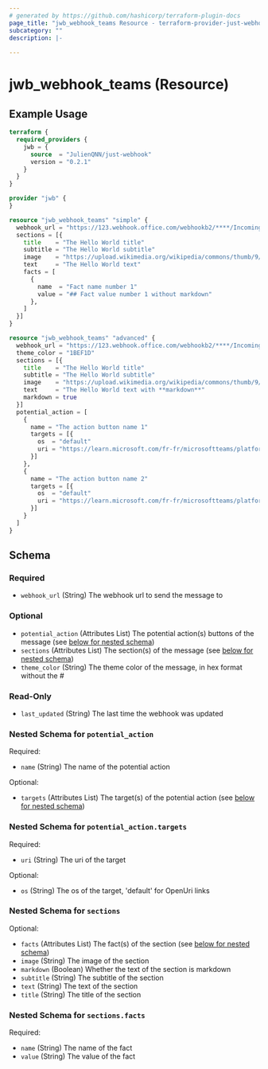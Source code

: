 ```yaml
---
# generated by https://github.com/hashicorp/terraform-plugin-docs
page_title: "jwb_webhook_teams Resource - terraform-provider-just-webhook"
subcategory: ""
description: |-
  
---
```


# jwb_webhook_teams (Resource)



## Example Usage

```terraform
terraform {
  required_providers {
    jwb = {
      source  = "JulienQNN/just-webhook"
      version = "0.2.1"
    }
  }
}

provider "jwb" {
}

resource "jwb_webhook_teams" "simple" {
  webhook_url = "https://123.webhook.office.com/webhookb2/****/IncomingWebhook/****/****"
  sections = [{
    title    = "The Hello World title"
    subtitle = "The Hello World subtitle"
    image    = "https://upload.wikimedia.org/wikipedia/commons/thumb/9/98/Microsoft_logo.jpg/480px-Microsoft_logo.jpg"
    text     = "The Hello World text"
    facts = [
      {
        name  = "Fact name number 1"
        value = "## Fact value number 1 without markdown"
      },
    ]
  }]
}

resource "jwb_webhook_teams" "advanced" {
  webhook_url = "https://123.webhook.office.com/webhookb2/****/IncomingWebhook/****/****"
  theme_color = "1BEF1D"
  sections = [{
    title    = "The Hello World title"
    subtitle = "The Hello World subtitle"
    image    = "https://upload.wikimedia.org/wikipedia/commons/thumb/9/98/Microsoft_logo.jpg/480px-Microsoft_logo.jpg"
    text     = "The Hello World text with **markdown**"
    markdown = true
  }]
  potential_action = [
    {
      name = "The action button name 1"
      targets = [{
        os  = "default"
        uri = "https://learn.microsoft.com/fr-fr/microsoftteams/platform/webhooks-and-connectors/how-to/add-incoming-webhook?tabs=javascript"
      }]
    },
    {
      name = "The action button name 2"
      targets = [{
        os  = "default"
        uri = "https://learn.microsoft.com/fr-fr/microsoftteams/platform/webhooks-and-connectors/how-to/add-incoming-webhook?tabs=javascript"
      }]
    }
  ]
}
```

<!-- schema generated by tfplugindocs -->
## Schema

### Required

- `webhook_url` (String) The webhook url to send the message to

### Optional

- `potential_action` (Attributes List) The potential action(s) buttons of the message (see [below for nested schema](#nestedatt--potential_action))
- `sections` (Attributes List) The section(s) of the message (see [below for nested schema](#nestedatt--sections))
- `theme_color` (String) The theme color of the message, in hex format without the #

### Read-Only

- `last_updated` (String) The last time the webhook was updated

<a id="nestedatt--potential_action"></a>
### Nested Schema for `potential_action`

Required:

- `name` (String) The name of the potential action

Optional:

- `targets` (Attributes List) The target(s) of the potential action (see [below for nested schema](#nestedatt--potential_action--targets))

<a id="nestedatt--potential_action--targets"></a>
### Nested Schema for `potential_action.targets`

Required:

- `uri` (String) The uri of the target

Optional:

- `os` (String) The os of the target, 'default' for OpenUri links



<a id="nestedatt--sections"></a>
### Nested Schema for `sections`

Optional:

- `facts` (Attributes List) The fact(s) of the section (see [below for nested schema](#nestedatt--sections--facts))
- `image` (String) The image of the section
- `markdown` (Boolean) Whether the text of the section is markdown
- `subtitle` (String) The subtitle of the section
- `text` (String) The text of the section
- `title` (String) The title of the section

<a id="nestedatt--sections--facts"></a>
### Nested Schema for `sections.facts`

Required:

- `name` (String) The name of the fact
- `value` (String) The value of the fact
